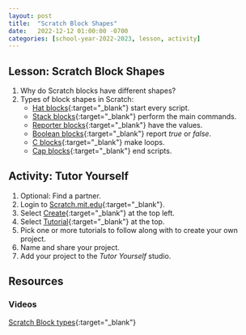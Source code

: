 ```yaml
---
layout: post
title:  "Scratch Block Shapes"
date:   2022-12-12 01:00:00 -0700
categories: [school-year-2022-2023, lesson, activity]
---
```


## Lesson: Scratch Block Shapes

1. Why do Scratch blocks have different shapes?
2. Types of block shapes in Scratch:
    * [Hat blocks](https://en.scratch-wiki.info/wiki/Hat_Block){:target="_blank"} start every script.
    * [Stack blocks](https://en.scratch-wiki.info/wiki/Stack_Block){:target="_blank"} perform the main commands.
    * [Reporter blocks](https://en.scratch-wiki.info/wiki/Reporter_Block){:target="_blank"} have the values.
    * [Boolean blocks](https://en.scratch-wiki.info/wiki/Boolean_Block){:target="_blank"} report *true* or *false*.
    * [C blocks](https://en.scratch-wiki.info/wiki/C_Block){:target="_blank"} make loops.
    * [Cap blocks](https://en.scratch-wiki.info/wiki/Cap_Block){:target="_blank"} end scripts.

## Activity: Tutor Yourself

1. Optional: Find a partner.
2. Login to [Scratch.mit.edu](https://scratch.mit.edu){:target="_blank"}.
3. Select [Create](https://scratch.mit.edu/projects/editor){:target="_blank"} at the top left.
4. Select [Tutorial](https://scratch.mit.edu/projects/editor/?tutorial=all){:target="_blank"} at the top.
5. Pick one or more tutorials to follow along with to create your own project.
6. Name and share your project.
7. Add your project to the *Tutor Yourself* studio.

## Resources

### Videos

[Scratch Block types](https://www.youtube.com/watch?v=4Cmnq1j1J38){:target="_blank"}
